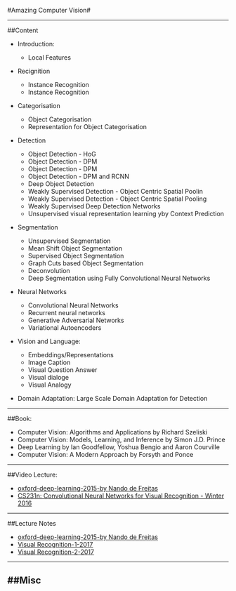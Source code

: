 #Amazing Computer Vision#

--------------------------------------------------------------------------------------------------------------------
##Content

  - Introduction:
    - Local Features

  - Recignition
    - Instance Recognition
    - Instance Recognition

  - Categorisation
    - Object Categorisation
    - Representation for Object Categorisation



  - Detection
    - Object Detection - HoG
    - Object Detection - DPM
    - Object Detection - DPM
    - Object Detection - DPM and RCNN
    - Deep Object Detection
    - Weakly Supervised Detection - Object Centric Spatial Poolin
    - Weakly Supervised Detection - Object Centric Spatial Pooling
    - Weakly Supervised Deep Detection Networks
    - Unsupervised visual representation learning yby Context Prediction 

  - Segmentation
    - Unsupervised Segmentation
    - Mean Shift Object Segmentation
    - Supervised Object Segmentation
    - Graph Cuts based Object Segmentation
    - Deconvolution
    - Deep Segmentation using Fully Convolutional Neural Networks

  - Neural Networks
    - Convolutional Neural Networks
    - Recurrent neural networks
    - Generative Adversarial Networks 
    - Variational Autoencoders

  - Vision and Language:
    - Embeddings/Representations
    - Image Caption
    - Visual Question Answer
    - Visual dialoge
    - Visual Analogy

  - Domain Adaptation: Large Scale Domain Adaptation for Detection 
--------------------------------------------------------------------------------------------------------------------

##Book:

 - Computer Vision: Algorithms and Applications by Richard Szeliski 
 - Computer Vision: Models, Learning, and Inference by Simon J.D. Prince
  - Deep Learning by Ian Goodfellow, Yoshua Bengio and Aaron Courville
  - Computer Vision: A Modern Approach by Forsyth and Ponce 
--------------------------------------------------------------------------------------------------------------------

##Video Lecture:

- [oxford-deep-learning-2015-by Nando de Freitas](https://www.youtube.com/watch?v=PlhFWT7vAEw&index=16&list=PLE6Wd9FR--EfW8dtjAuPoTuPcqmOV53Fu)
- [CS231n: Convolutional Neural Networks for Visual Recognition - Winter 2016](https://www.youtube.com/playlist?list=PLkt2uSq6rBVctENoVBg1TpCC7OQi31AlC)

--------------------------------------------------------------------------------------------------------------------
##Lecture Notes 

  - [oxford-deep-learning-2015-by Nando de Freitas](https://www.cs.ox.ac.uk/people/nando.defreitas/machinelearning/)
  - [Visual Recognition-1-2017](https://www.cse.iitk.ac.in/users/vinaypn/teaching/visrec/)
  - [Visual Recognition-2-2017](https://www.cse.iitk.ac.in/users/vinaypn/teaching/visrec2/)
--------------------------------------------------------------------------------------------------------------------
##Misc
--------------------------------------------------------------------------------------------------------------------













